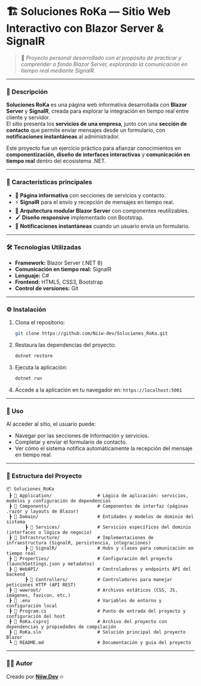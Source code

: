 # 🏗️ Soluciones RoKa — Sitio Web Interactivo con Blazor Server & SignalR

> 💬 *Proyecto personal desarrollado con el propósito de practicar y comprender a fondo Blazor Server, explorando la comunicación en tiempo real mediante SignalR.*

---

### 🧠 Descripción
**Soluciones RoKa** es una página web informativa desarrollada con **Blazor Server** y **SignalR**, creada para explorar la integración en tiempo real entre cliente y servidor.  
El sitio presenta los **servicios de una empresa**, junto con una **sección de contacto** que permite enviar mensajes desde un formulario, con **notificaciones instantáneas** al administrador.  

Este proyecto fue un ejercicio práctico para afianzar conocimientos en **componentización, diseño de interfaces interactivas** y **comunicación en tiempo real** dentro del ecosistema .NET.

---

### 🧩 Características principales
- 🧭 **Página informativa** con secciones de servicios y contacto.  
- ⚡ **SignalR** para el envío y recepción de mensajes en tiempo real.  
- 🧱 **Arquitectura modular Blazor Server** con componentes reutilizables.  
- 🖌️ **Diseño responsive** implementado con Bootstrap.  
- 🔔 **Notificaciones instantáneas** cuando un usuario envía un formulario.

---

### 🛠️ Tecnologías Utilizadas
- **Framework:** Blazor Server (.NET 8)  
- **Comunicación en tiempo real:** SignalR  
- **Lenguaje:** C#  
- **Frontend:** HTML5, CSS3, Bootstrap  
- **Control de versiones:** Git

---

### ⚙️ Instalación
1. Clona el repositorio:
   ```bash
   git clone https://github.com/Niiw-dev/Soluciones_RoKa.git
   ```
2. Restaura las dependencias del proyecto:
   ```bash
   dotnet restore
   ```
3. Ejecuta la aplicación:
   ```bash
   dotnet run
   ```
4. Accede a la aplicación en tu navegador en: `https://localhost:5001`

---

### 🚀 Uso
Al acceder al sitio, el usuario puede:
- Navegar por las secciones de información y servicios.
- Completar y enviar el formulario de contacto.
- Ver cómo el sistema notifica automáticamente la recepción del mensaje en tiempo real.

---

### 🧩 Estructura del Proyecto
```plaintext
📦 Soluciones_RoKa
 ┣ 📂 Application/                 # Lógica de aplicación: servicios, modelos y configuración de dependencias
 ┣ 📂 Components/                  # Componentes de interfaz (páginas .razor y layouts de Blazor)
 ┣ 📂 Domain/                      # Entidades y modelos de dominio del sistema
       ┣ 📂 Services/              # Servicios específicos del dominio (interfaces o lógica de negocio)
 ┣ 📂 Infrastructure/              # Implementaciones de infraestructura (SignalR, persistencia, integraciones)
       ┣ 📂 SignalR/               # Hubs y clases para comunicación en tiempo real
 ┣ 📂 Properties/                  # Configuración del proyecto (launchSettings.json y metadatos)
 ┣ 📂 WebAPI/                      # Controladores y endpoints API del backend
       ┣ 📂 Controllers/           # Controladores para manejar peticiones HTTP (API REST)
 ┣ 📂 wwwroot/                     # Archivos estáticos (CSS, JS, imágenes, favicon, etc.)
 ┣ 📜 .env                         # Variables de entorno y configuración local
 ┣ 📜 Program.cs                   # Punto de entrada del proyecto y configuración del host
 ┣ 📜 RoKa.csproj                  # Archivo del proyecto con dependencias y propiedades de compilación
 ┣ 📜 RoKa.sln                     # Solución principal del proyecto Blazor
 ┗ 📜 README.md                    # Documentación y guía del proyecto
```

---

### 👨‍💻 Autor
Creado por **[Niiw.Dev](https://github.com/Niiw-dev)** 🔥
